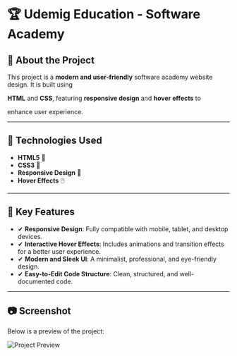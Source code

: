 # 🏆 Udemig Education - Software Academy

<section>

<h2>📌 About the Project</h2>  
  
<p>This project is a <strong>modern and user-friendly</strong> software academy website design. It is built using

<strong>HTML</strong> and <strong>CSS</strong>, featuring <strong>responsive design</strong> and <strong>hover effects</strong> to 

enhance user experience.</p>  

</section>  

---

<section>  
  
<h2>🎨 Technologies Used</h2>  

<ul>  

<li><strong>HTML5</strong> 📄</li>  

<li><strong>CSS3</strong> 🎨</li>  

<li><strong>Responsive Design</strong> 📱</li>  

<li><strong>Hover Effects</strong> 🖱️</li>  

</ul>  

</section>  

---

<section>  

<h2>🚀 Key Features</h2>  

<ul>  

<li>✔ <strong>Responsive Design</strong>: Fully compatible with mobile, tablet, and desktop devices.</li>  

<li>✔ <strong>Interactive Hover Effects</strong>: Includes animations and transition effects for a better user experience.</li>  

<li>✔ <strong>Modern and Sleek UI</strong>: A minimalist, professional, and eye-friendly design.</li>  

<li>✔ <strong>Easy-to-Edit Code Structure</strong>: Clean, structured, and well-documented code.</li>  
  
</ul>  

</section>  

---

<section>  

<h2>📷 Screenshot</h2>  

<p>Below is a preview of the project:</p>  

<img src="Udemig-Education2.gif" alt="Project Preview">  

</section>  


